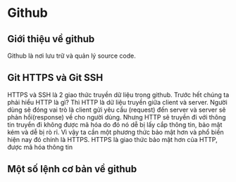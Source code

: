 # Github
## Giới thiệu về github
Github là nơi lưu trữ và quản lý source code.

## Git HTTPS và Git SSH
HTTPS và SSH là 2 giao thức truyền dữ liệu trong github. Trước hết chúng ta phải hiểu HTTP là gì? Thì HTTP là dữ liệu truyền giữa client và server. Người dùng sẽ đóng vai trò là client gửi yêu cầu (request) đến server và server sẽ phản hồi(response) về cho người dùng. Nhưng HTTP sẽ truyền đi với thông tin truyền đi không được mã hóa do đó nó dễ bị lấy cắp thông tin, bảo mật kém và dễ bị rò rỉ. Vì vậy ta cần một phương thức bảo mật hơn và phổ biến hiện nay đó chính là HTTPS. HTTPS là giao thức bảo mật hơn của HTTP, được mã hóa thông tin

## Một số lệnh cơ bản về github
### 
